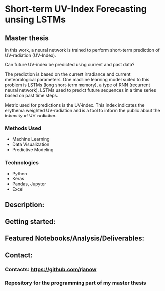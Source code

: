 # Short-term UV-Index Forecasting unsing LSTMs
## Master thesis
In this work, a neural network is trained to perform short-term prediction of UV-radiation (UV-Index).

Can future UV-index be predicted using current and past data?

The prediction is based on the current irradiance and current meteorological parameters.
One machine learning model suited to this problem is LSTMs (long short-term memory), a type of RNN (recurrent neural network). LSTMs used to predict future sequences in a time series based on past time steps.

Metric used for predictions is the UV-index. This index indicates the erythema weighted UV-radiation and is a tool to inform the public about the intensity of UV-radiation.

### Methods Used

- Machine Learning
- Data Visualization
- Predictive Modeling

### Technologies

- Python
- Keras
- Pandas, Jupyter
- Excel

## Description:


## Getting started:


## Featured Notebooks/Analysis/Deliverables:


## Contact:

### Contacts: https://github.com/rjanow

### Repository for the programming part of my master thesis















